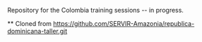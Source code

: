 Repository for the Colombia training sessions -- in progress.

** Cloned from https://github.com/SERVIR-Amazonia/republica-dominicana-taller.git

